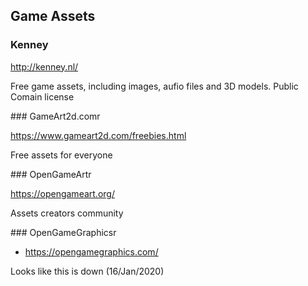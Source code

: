 ## Game Assets

### Kenney

<http://kenney.nl/>

Free game assets, including images, aufio files and 3D models. Public Comain license

### GameArt2d.comr

<https://www.gameart2d.com/freebies.html>

Free assets for everyone

### OpenGameArtr

<https://opengameart.org/>

Assets creators community

### OpenGameGraphicsr

* <https://opengamegraphics.com/>

Looks like this is down (16/Jan/2020)

